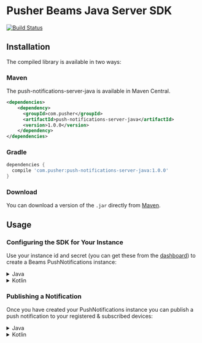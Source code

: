 # Pusher Beams Java Server SDK

[![Build Status](https://travis-ci.org/pusher/push-notifications-server-java.svg?branch=master)](https://travis-ci.org/pusher/push-notifications-server-java)

## Installation

The compiled library is available in two ways:

### Maven

The push-notifications-server-java is available in Maven Central.

```xml
<dependencies>
    <dependency>
      <groupId>com.pusher</groupId>
      <artifactId>push-notifications-server-java</artifactId>
      <version>1.0.0</version>
    </dependency>
</dependencies>
```

### Gradle

```groovy
dependencies {
  compile 'com.pusher:push-notifications-server-java:1.0.0'
}
```

### Download

You can download a version of the `.jar` directly from [Maven](http://repo1.maven.org/maven2/com/pusher/push-notifications-server-java/).

## Usage
### Configuring the SDK for Your Instance

Use your instance id and secret (you can get these from the [dashboard](https://dash.pusher.com/beams)) to create a Beams PushNotifications instance:
<details><summary>Java</summary>
<p>

```java
String instanceId = "8f9a6e22-2483-49aa-8552-125f1a4c5781";
String secretKey = "C54D42FB7CD2D408DDB22D7A0166F1D";

PushNotifications pushNotifications = new PushNotifications(instanceId, secretKey);
```

</p>
</details>

<details><summary>Kotlin</summary>
<p>

```kotlin
val instanceId = "8f9a6e22-2483-49aa-8552-125f1a4c5781"
val secretKey = "C54D42FB7CD2D408DDB22D7A0166F1D"

val pn = PushNotifications(instanceId, secretKey)
```

</p>
</details>

### Publishing a Notification
Once you have created your PushNotifications instance you can publish a push notification to your registered & subscribed devices:
<details><summary>Java</summary>
<p>

```java
List<String> interests = Arrays.asList("donuts", "pizza");

Map<String, Map> publishRequest = new HashMap();

Map<String, String> alert = new HashMap();
alert.put("alert", "hi");
Map<String, Map> aps = new HashMap();
aps.put("aps", alert);
publishRequest.put("apns", aps);

Map<String, String> fcmNotification = new HashMap();
fcmNotification.put("title", "hello");
fcmNotification.put("body", "Hello world");
Map<String, Map> fcm = new HashMap();
fcm.put("notification", fcmNotification);
publishRequest.put("fcm", fcm);

pushNotifications.publishToInterests(interests, publishRequest);
```

</p>
</details>

<details><summary>Kotlin</summary>
<p>

```kotlin
val interests = listOf("donuts", "pizza")
val publishRequest = hashMapOf(
  "apns" to hashMapOf("aps" to hashMapOf("alert" to "hi")),
  "fcm" to hashMapOf("notification" to hashMapOf("title" to "hello", "body" to "Hello world"))
)

pn.publishToInterests(interests, publishRequest)
```

</p>
</details>
